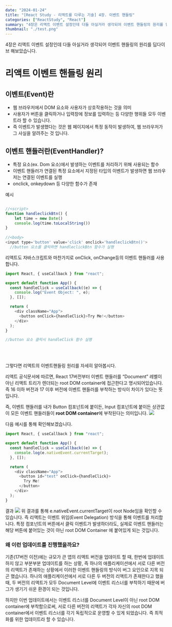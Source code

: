 ```yaml
---
date: "2024-01-24"
title: "[React Study - 리액트를 다루는 기술] 4장. 이벤트 핸들링"
categories: ["ReactStudy", "React"]
summary: "4장은 리액트 이벤트 설정인데 다들 아실거라 생각되어 이벤트 핸들링의 원리를 딥다이브 해보았습니다."
thumbnail: "./test.png"
---
```





4장은 리액트 이벤트 설정인데 다들 아실거라 생각되어 이벤트 핸들링의 원리를 딥다이브 해보았습니다.

# 리액트 이벤트 핸들링 원리

## 이벤트(Event)란
- 웹 브라우저에서 DOM 요소와 사용자가 상호작용하는 것을 의미
- 사용자가 버튼을 클릭하거나 입력창에 정보를 입력하는 등 다양한 행위들 모두 이벤트라 할 수 있습니다.
- 즉 이벤트가 발생했다는 것은 웹 페이지에서 특정 동작이 발생하여, 웹 브라우저가 그 사실을 알려주는 것 입니다.

## 이벤트 핸들러란(EventHandler)?
- 특정 요소(ex. Dom 요소)에서 발생하는 이벤트를 처리하기 위해 사용되는 함수
- 이벤트 핸들러가 연결된 특정 요소에서 지정된 타입의 이벤트가 발생하면 웹 브라우저는 연결된 이벤트를 실행
- onclick, onkeydown 등 다양한 함수가 존재

예시
```js

//<script>
function handleclickBtn() {
	let time = new Date()
	console.log(time.toLocalString())
}
 
//<body>
<input type='button' value='click' onclick='handleclickBtn()'>
  //button 요소를 클릭하면 handleclickBtn 함수가 실행


```


리액트도 자바스크립트와 마찬가지로 onClick, onChange등의 이벤트 핸들러를 사용합니다. 

```js
import React, { useCallback } from "react";

export default function App() {
  const handleClick = useCallback((e) => {
    console.log("Event Object: ", e);
  }, []);

  return (
    <div className="App">
      <button onClick={handleClick}>Try Me!</button>
    </div>
  );
}

//button 요소 클릭시 handleClick 함수 실행

```
<br><br>

그렇다면 리액트의 이벤트핸들링 원리를 자세히 알아봅시다.

리액트 공식문서에 따르면, React 17버전부터 이벤트 핸들러를 “Document” 레벨이 아닌 리액트 트리가 렌더되는 root DOM container에 접근한다고 명시되어있습니다. 
즉 16 이하 버전과 17 이후 버전에 이벤트 핸들러를 부착하는 방식이 차이가 있다는 뜻입니다.


즉, 이벤트 핸들러를 내가 Button 컴포넌트에 붙이든, Input 컴포넌트에 붙이든 상관없이 모든 이벤트 핸들러들이 **root DOM container**에 부착된다는 의미입니다.
![](https://velog.velcdn.com/images/dogmnil2007/post/d1d32690-866d-49fb-9aa5-b99c2b9e1045/image.png)

다음 예시를 통해 확인해보겠습니다.
```js
import React, { useCallback } from "react";

export default function App() {
  const handleClick = useCallback((e) => {
    console.log(e.nativeEvent.currentTarget);
  }, []);

  return (
    <div className="App">
      <button id="test" onClick={handleClick}>
        Try Me!
      </button>
    </div>
  );
}
```
결과
![](https://velog.velcdn.com/images/dogmnil2007/post/ed53dd2e-f5c0-4e48-9da0-f28c57a4f952/image.png)
위 결과를 통해 e.nativeEvent.currentTarget이 root Node임을 확인할 수 있습니다.
즉  리액트는 이벤트 위임(Event Delegation) 방식을 통해 이벤트를 처리합니다.
특정 컴포넌트의 버튼에서 클릭 이벤트가 발생하더라도, 실제로 이벤트 핸들러는 해당 버튼에 붙어있는 것이 아닌 root DOM Container 에 붙어있게 되는 것입니다.

### 왜 이런 업데이트를 진행했을까요?
기존(17버전 이전)에는 규모가 큰 앱의 리액트 버전을 업데이트 할 때, 한번에 업데이트 하지 않고 부분부분 업데이트를 하는 상황, 즉 하나의 애플리케이션에서 서로 다른 버전의 리액트가 존재하는 상황에서 이러한 이벤트 핸들링의 방식이 버그 요인으로 지목 되곤 했습니다. 
하나의 애플리케이션에서 서로 다른 두 버전의 리액트가 존재한다고 했을 때, 두 버전의 리액트가 모두 Document Level에 이벤트 리스너를 부착하기 때문에 버그가 생기기 쉬운 환경이 되는 것입니다.

하지만 이번 업데이트에서는 이벤트 리스너를 Document Level이 아닌 root DOM container에 부착함으로써, 서로 다른 버전의 리액트가 각자 자신의 root DOM container에서 이벤트 리스너를 각기 독립적으로 운영할 수 있게 되었습니다.
즉 최적화를 위한 업데이트라 할 수 있습니다. 

